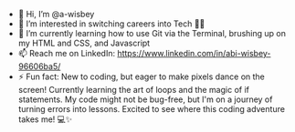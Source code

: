- 👋 Hi, I’m @a-wisbey
- 👀 I’m interested in switching careers into Tech 👩‍💻
- 🌱 I’m currently learning how to use Git via the Terminal, brushing up on my HTML and CSS, and Javascript
- 📫 Reach me on LinkedIn: https://www.linkedin.com/in/abi-wisbey-96606ba5/
- ⚡ Fun fact: New to coding, but eager to make pixels dance on the screen! Currently learning the art of loops and the magic of if statements. My code might not be bug-free, but I'm on a journey of turning errors into lessons. Excited to see where this coding adventure takes me! 💻✨

<!---
a-wisbey/a-wisbey is a ✨ special ✨ repository because its `README.md` (this file) appears on your GitHub profile.
You can click the Preview link to take a look at your changes.
--->
